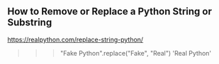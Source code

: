 
## How to Remove or Replace a Python String or Substring
https://realpython.com/replace-string-python/
>>> "Fake Python".replace("Fake", "Real")
'Real Python'
